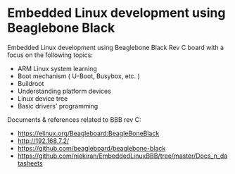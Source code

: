 # Embedded Linux development using Beaglebone Black

Embedded Linux development using Beaglebone Black Rev C board with a focus on the following topics:
- ARM Linux system learning
- Boot mechanism ( U-Boot, Busybox, etc. )
- Buildroot
- Understanding platform devices
- Linux device tree
- Basic drivers' programming

Documents & references related to BBB rev C:

- https://elinux.org/Beagleboard:BeagleBoneBlack
- http://192.168.7.2/
- https://github.com/beagleboard/beaglebone-black
- https://github.com/niekiran/EmbeddedLinuxBBB/tree/master/Docs_n_datasheets
